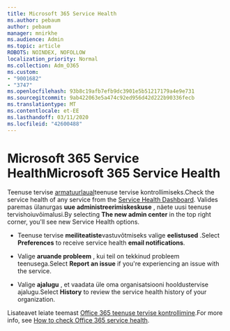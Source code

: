 ```yaml
---
title: Microsoft 365 Service Health
ms.author: pebaum
author: pebaum
manager: mnirkhe
ms.audience: Admin
ms.topic: article
ROBOTS: NOINDEX, NOFOLLOW
localization_priority: Normal
ms.collection: Adm_O365
ms.custom:
- "9001682"
- "3747"
ms.openlocfilehash: 93b8c19afb7efb9dc3901e5b51217179a4e9e731
ms.sourcegitcommit: 9ab422063e5a474c92ed956d42d222b90336fecb
ms.translationtype: MT
ms.contentlocale: et-EE
ms.lasthandoff: 03/11/2020
ms.locfileid: "42600488"
---
```

# <a name="microsoft-365-service-health"></a><span data-ttu-id="4fd72-102">Microsoft 365 Service Health</span><span class="sxs-lookup"><span data-stu-id="4fd72-102">Microsoft 365 Service Health</span></span>


<span data-ttu-id="4fd72-103">Teenuse tervise [armatuurlaual](https://admin.microsoft.com/Adminportal/Home?source=applauncher#/servicehealth)teenuse tervise kontrollimiseks.</span><span class="sxs-lookup"><span data-stu-id="4fd72-103">Check the service health of any service from the [Service Health Dashboard](https://admin.microsoft.com/Adminportal/Home?source=applauncher#/servicehealth).</span></span> <span data-ttu-id="4fd72-104">Valides paremas ülanurgas **uue administreerimiskeskuse** , näete uusi teenuse tervishoiuvõimalusi.</span><span class="sxs-lookup"><span data-stu-id="4fd72-104">By selecting **The new admin center** in the top right corner, you'll see new Service Health options.</span></span>

- <span data-ttu-id="4fd72-105">Teenuse tervise **meiliteatiste**vastuvõtmiseks valige **eelistused** .</span><span class="sxs-lookup"><span data-stu-id="4fd72-105">Select **Preferences** to receive service health **email notifications**.</span></span>

- <span data-ttu-id="4fd72-106">Valige **aruande probleem** , kui teil on tekkinud probleem teenusega.</span><span class="sxs-lookup"><span data-stu-id="4fd72-106">Select **Report an issue** if you're experiencing an issue with the service.</span></span>

- <span data-ttu-id="4fd72-107">Valige **ajalugu** , et vaadata üle oma organisatsiooni hooldustervise ajalugu.</span><span class="sxs-lookup"><span data-stu-id="4fd72-107">Select **History** to review the service health history of your organization.</span></span> 

<span data-ttu-id="4fd72-108">Lisateavet leiate teemast [Office 365 teenuse tervise kontrollimine](https://docs.microsoft.com/office365/enterprise/view-service-health).</span><span class="sxs-lookup"><span data-stu-id="4fd72-108">For more info, see [How to check Office 365 service health](https://docs.microsoft.com/office365/enterprise/view-service-health).</span></span> 